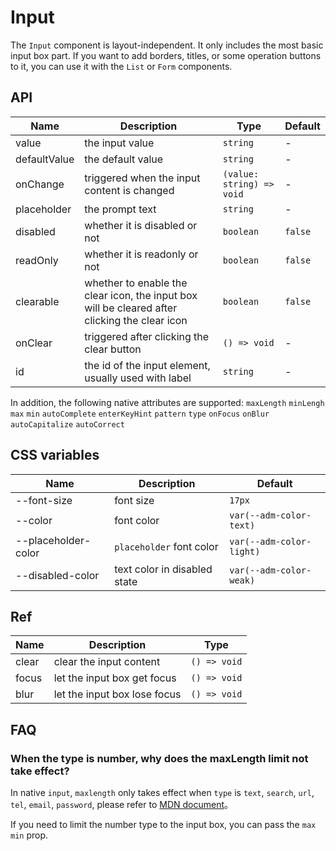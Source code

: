 # Input

The `Input` component is layout-independent. It only includes the most basic input box part. If you want to add borders, titles, or some operation buttons to it, you can use it with the `List` or `Form` components.

<code src="./demos/index.tsx"></code>

## API

| Name         | Description                                                                                   | Type                      | Default |
| ------------ | --------------------------------------------------------------------------------------------- | ------------------------- | ------- |
| value        | the input value                                                                               | `string`                  | -       |
| defaultValue | the default value                                                                             | `string`                  | -       |
| onChange     | triggered when the input content is changed                                                   | `(value: string) => void` | -       |
| placeholder  | the prompt text                                                                               | `string`                  | -       |
| disabled     | whether it is disabled or not                                                                 | `boolean`                 | `false` |
| readOnly     | whether it is readonly or not                                                                 | `boolean`                 | `false` |
| clearable    | whether to enable the clear icon, the input box will be cleared after clicking the clear icon | `boolean`                 | `false` |
| onClear      | triggered after clicking the clear button                                                     | `() => void`              | -       |
| id           | the id of the input element, usually used with label                                          | `string`                  | -       |

In addition, the following native attributes are supported: `maxLength` `minLengh` `max` `min` `autoComplete` `enterKeyHint` `pattern` `type` `onFocus` `onBlur` `autoCapitalize` `autoCorrect`

## CSS variables

| Name                | Description                  | Default                  |
| ------------------- | ---------------------------- | ------------------------ |
| --font-size         | font size                    | `17px`                   |
| --color             | font color                   | `var(--adm-color-text)`  |
| --placeholder-color | `placeholder` font color     | `var(--adm-color-light)` |
| --disabled-color    | text color in disabled state | `var(--adm-color-weak)`  |

## Ref

| Name  | Description                  | Type         |
| ----- | ---------------------------- | ------------ |
| clear | clear the input content      | `() => void` |
| focus | let the input box get focus  | `() => void` |
| blur  | let the input box lose focus | `() => void` |

## FAQ

### When the type is number, why does the maxLength limit not take effect?

In native `input`, `maxlength` only takes effect when `type` is `text`, `search`, `url`, `tel`, `email`, `password`, please refer to [MDN document](https://developer.mozilla.org/en-US/docs/Web/HTML/Element/Input#attr-maxlength)。

If you need to limit the number type to the input box, you can pass the `max` `min` prop.
